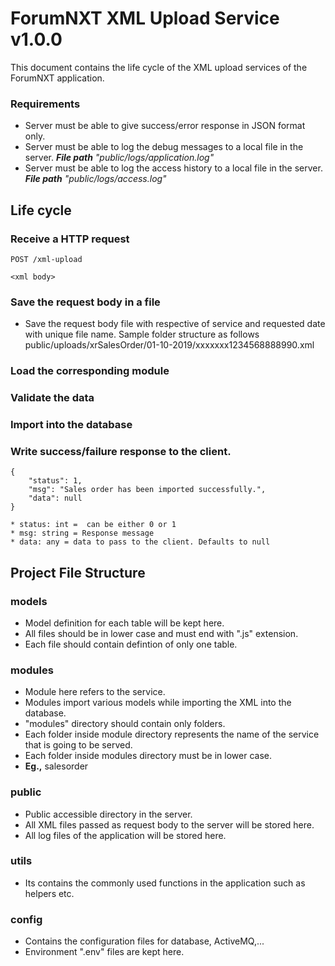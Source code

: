# ForumNXT XML Upload Service v1.0.0

This document contains the life cycle of the XML upload services of the ForumNXT application.

### Requirements

 - Server must be able to give success/error response in JSON format only.
 - Server must be able to log the debug messages to a local file in the server. ***File path** "public/logs/application.log"*
 - Server must be able to log the access history to a local file in the server. ***File path** "public/logs/access.log"*

## Life cycle

### Receive a HTTP request

    POST /xml-upload
    
    <xml body>

### Save the request body in a file
- Save the request body file with respective of service and requested date with unique file name. Sample  folder structure as follows public/uploads/xrSalesOrder/01-10-2019/xxxxxxx1234568888990.xml

### Load the corresponding module

### Validate the data

### Import into the database

### Write success/failure response to the client.

    {
        "status": 1,
        "msg": "Sales order has been imported successfully.",
        "data": null
    }
    
    * status: int =  can be either 0 or 1
    * msg: string = Response message
    * data: any = data to pass to the client. Defaults to null

## Project File Structure

### models

 - Model definition for each table will be kept here.
 - All files should be in lower case and must end with ".js" extension.
 - Each file should contain defintion of only one table.

### modules

 - Module here refers to the service.
 - Modules import various models while importing the XML into the database.
 - "modules" directory should contain only folders. 
 - Each folder inside module directory represents the name of the service that is going to be served.
 - Each folder inside modules directory must be in lower case.
  - **Eg.,** salesorder

### public

 - Public accessible directory in the server.
 - All XML files passed as request body to the server will be stored here.
 - All log files of the application will be stored here.
### utils
- Its contains the commonly used functions in the application such as helpers etc.
### config

 - Contains the configuration files for database, ActiveMQ,...
 - Environment ".env" files are kept here.